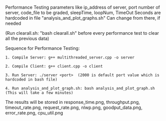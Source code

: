 Performance Testing parameters like ip_address of server, port number of server, code_file to be graded, sleepTime, loopNum, TimeOut Seconds are hardcoded in file "analysis_and_plot_graphs.sh"
Can change from there, if needed

(Run clearall.sh: "bash clearall.sh" before every performance test to clear all the previous data)

Sequence for Performance Testing:

    1. Compile Server: g++ multithreaded_server.cpp -o server

    2. Compile Client: g++ client.cpp -o client

    3. Run Server: ./server <port>  (2000 is default port value which is hardcoded in bash file)

    4. Run analysis_and_plot_graph.sh: bash analysis_and_plot_graph.sh (This will take a few minutes)

The results will be stored in response_time.png, throughput.png, timeout_rate.png, request_rate.png, nlwp.png, goodput_data.png, error_rate.png, cpu_util.png
